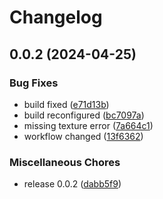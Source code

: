 # Changelog

## 0.0.2 (2024-04-25)


### Bug Fixes

* build fixed ([e71d13b](https://github.com/ksv90/peach/commit/e71d13b2877a19d72c6645acbb93358a05a0eef3))
* build reconfigured ([bc7097a](https://github.com/ksv90/peach/commit/bc7097a82e999ce1240cd153442d000e135f88d8))
* missing texture error ([7a664c1](https://github.com/ksv90/peach/commit/7a664c16cab3957303f17699e59df1187b927954))
* workflow changed ([13f6362](https://github.com/ksv90/peach/commit/13f63628aebfca0e9f2f247493653b32b59ba173))


### Miscellaneous Chores

* release 0.0.2 ([dabb5f9](https://github.com/ksv90/peach/commit/dabb5f92a6c51b547a52f2ede41bb54ff5f16586))
